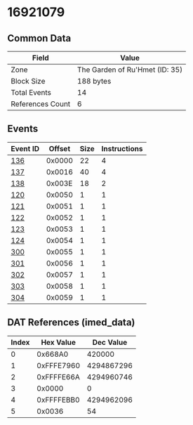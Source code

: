 # 16921079

## Common Data

| Field            | Value                          |
|------------------|--------------------------------|
| Zone             | The Garden of Ru'Hmet (ID: 35) |
| Block Size       | 188 bytes                      |
| Total Events     | 14                             |
| References Count | 6                              |

## Events

| Event ID        | Offset   |   Size |   Instructions |
|-----------------|----------|--------|----------------|
| [136](./136.md) | 0x0000   |     22 |              4 |
| [137](./137.md) | 0x0016   |     40 |              4 |
| [138](./138.md) | 0x003E   |     18 |              2 |
| [120](./120.md) | 0x0050   |      1 |              1 |
| [121](./121.md) | 0x0051   |      1 |              1 |
| [122](./122.md) | 0x0052   |      1 |              1 |
| [123](./123.md) | 0x0053   |      1 |              1 |
| [124](./124.md) | 0x0054   |      1 |              1 |
| [300](./300.md) | 0x0055   |      1 |              1 |
| [301](./301.md) | 0x0056   |      1 |              1 |
| [302](./302.md) | 0x0057   |      1 |              1 |
| [303](./303.md) | 0x0058   |      1 |              1 |
| [304](./304.md) | 0x0059   |      1 |              1 |

## DAT References (imed_data)

|   Index | Hex Value   |   Dec Value |
|---------|-------------|-------------|
|       0 | 0x668A0     |      420000 |
|       1 | 0xFFFE7960  |  4294867296 |
|       2 | 0xFFFFE66A  |  4294960746 |
|       3 | 0x0000      |           0 |
|       4 | 0xFFFFEBB0  |  4294962096 |
|       5 | 0x0036      |          54 |
